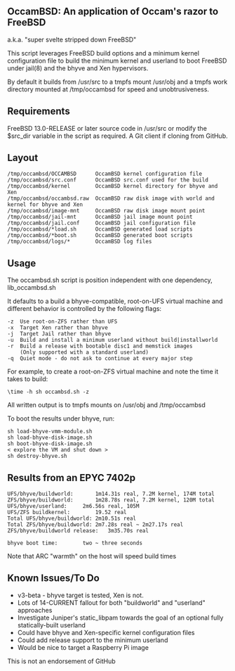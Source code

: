 ## OccamBSD: An application of Occam's razor to FreeBSD
a.k.a. "super svelte stripped down FreeBSD"

This script leverages FreeBSD build options and a minimum kernel configuration file to build the minimum kernel and userland to boot FreeBSD under jail(8) and the bhyve and Xen hypervisors.

By default it builds from /usr/src to a tmpfs mount /usr/obj and a tmpfs work
directory mounted at /tmp/occambsd for speed and unobtrusiveness.

## Requirements

FreeBSD 13.0-RELEASE or later source code in /usr/src or modify the $src_dir variable in the script as required. A Git client if cloning from GitHub.

## Layout
```
/tmp/occambsd/OCCAMBSD		OccamBSD kernel configuration file
/tmp/occambsd/src.conf		OccamBSD src.conf used for the build
/tmp/occambsd/kernel		OccamBSD kernel directory for bhyve and Xen
/tmp/occambsd/occambsd.raw	OccamBSD raw disk image with world and kernel for bhyve and Xen
/tmp/occambsd/image-mnt		OccamBSD raw disk image mount point
/tmp/occambsd/jail-mnt		OccamBSD jail image mount point
/tmp/occambsd/jail.conf		OccamBSD jail configuration file
/tmp/occambsd/*load.sh		OccamBSD generated load scripts
/tmp/occambsd/*boot.sh		OccamBSD generated boot scripts
/tmp/occambsd/logs/*		OccamBSD log files
```

## Usage

The occambsd.sh script is position independent with one dependency, lib_occambsd.sh

It defaults to a build a bhyve-compatible, root-on-UFS virtual machine and different behavior is controlled by the following flags:

```
-z	Use root-on-ZFS rather than UFS
-x	Target Xen rather than bhyve
-j	Target Jail rather than bhyve
-u	Build and install a minimum userland without build|installworld
-r	Build a release with bootable disc1 and memstick images
	(Only supported with a standard userland)
-q	Quiet mode - do not ask to continue at every major step
```

For example, to create a root-on-ZFS virtual machine and note the time it takes to build:
```
\time -h sh occambsd.sh -z
```
All written output is to tmpfs mounts on /usr/obj and /tmp/occambsd

To boot the results under bhyve, run:
```
sh load-bhyve-vmm-module.sh
sh load-bhyve-disk-image.sh
sh boot-bhyve-disk-image.sh
< explore the VM and shut down >
sh destroy-bhyve.sh
```

## Results from an EPYC 7402p
```
UFS/bhyve/buildworld:		1m14.31s real, 7.2M kernel, 174M total
ZFS/bhyve/buildworld:		1m28.78s real, 7.2M kernel, 120M total
UFS/bhyve/userland:		2m6.56s real, 105M
UFS/ZFS buildkernel:		19.52 real
Total UFS/bhyve/buildworld:	2m10.51s real
Total ZFS/bhyve/buildworld:	2m7.28s real ~ 2m27.17s real
ZFS/bhyve/buildworld release:	3m35.70s real

bhyve boot time: 		two ~ three seconds
```
Note that ARC "warmth" on the host will speed build times


## Known Issues/To Do

* v3-beta - bhyve target is tested, Xen is not.
* Lots of 14-CURRENT fallout for both "buildworld" and "userland" approaches
* Investigate Juniper's static_libpam towards the goal of an optional fully statically-built userland
* Could have bhyve and Xen-specific kernel configuration files
* Could add release support to the minimum userland
* Would be nice to target a Raspberry Pi image

This is not an endorsement of GitHub
